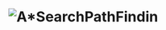 # ![A*SearchPathFindin](https://user-images.githubusercontent.com/42945839/142282668-7563f58a-4db2-4d60-acfa-83cc3c31af2b.png)
